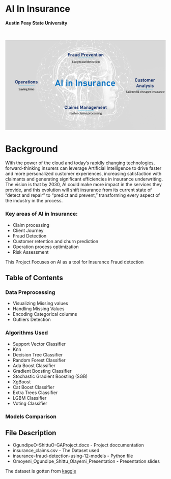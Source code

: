 # AI In Insurance
**Austin Peay State University**

<!-- PROJECT LOGO -->
<br />
<p align="center">
  
  <a href="https://github.com/OmoyeniO/AI-in-Insurance">
    <img src="ai_insurance.png" alt="Logo", width = 800 >
  </a>
  
</p>








# Background
With the power of the cloud and today’s rapidly changing technologies, forward-thinking insurers can leverage Artificial Intelligence to drive faster and more personalized customer experiences, increasing satisfaction with claimants and generating significant efficiencies in insurance underwriting. The vision is that by 2030, AI could make more impact in the services they provide, and this evolution will shift insurance from its current state of “detect and repair” to “predict and prevent,” transforming every aspect of the industry in the process.


### Key areas of AI in Insurance:
 
* Claim processing
* Client Journey
* Fraud Detection
* Customer retention and churn prediction
* Operation process optimization
* Risk Assessment 


This Project Focuses on AI as a tool for Insurance Fraud detection



## Table of Contents

### Data Preprocessing
* Visualizing Missing values
* Handling Missing Values
* Encoding Categorical columns
* Outliers Detection

### Algorithms Used 
* Support Vector Classifier
* Knn
* Decision Tree Classifier
* Random Forest Classifier
* Ada Boost Classifier
* Gradient Boosting Classifier
* Stochastic Gradient Boosting (SGB)
* XgBoost
* Cat Boost Classifier
* Extra Trees Classifier
* LGBM Classifier
* Voting Classifier

### Models Comparison


## File Description
* OgundipeO-ShittuO-GAProject.docx  - Project doccumentation
* insurance_claims.csv  - The Dataset used
* insurance-fraud-detection-using-12-models - Python file
* Omoyeni_Ogundipe_Shittu_Olayemi_Presentation -  Presentation slides

The dataset is gotten from [kaggle](https://www.kaggle.com/datasets/buntyshah/auto-insurance-claims-data)


